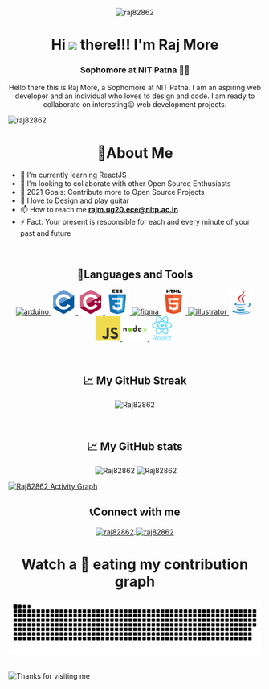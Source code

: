 <p align="center"><img src="https://github.com/Raj82862/RaJ/blob/main/46207-programmer.gif" alt="raj82862" width="250" height="250" /></a></p>
<h1 align="center">Hi <img src="https://raw.githubusercontent.com/MartinHeinz/MartinHeinz/master/wave.gif" width="30px"> there!!! I'm Raj More</h1>
<h3 align="center">Sophomore at NIT Patna 👨‍🎓</h3>

<p align="center" >Hello there this is Raj More, a Sophomore at NIT Patna. I am an aspiring web developer and an individual who loves to design and code. I am ready to collaborate on interesting😉 web development projects. </p>

<p align="left"> <img src="https://komarev.com/ghpvc/?username=raj82862&label=Profile%20views&color=0e75b6&style=flat" alt="raj82862" /> </p>

<h1 align="center">👦About Me</h1>

- 🌱 I’m currently learning ReactJS
- 👯 I’m looking to collaborate with other Open Source Enthusiasts
- 🥅 2021 Goals: Contribute more to Open Source Projects
- 🎸 I love to Design and play guitar
- 📫 How to reach me **rajm.ug20.ece@nitp.ac.in**
- ⚡ Fact: Your present is responsible for each and every minute of your past and future
 
<br/>
<h2 align="center">	📝Languages and Tools</h2>

<p align="center"> <a href="https://www.arduino.cc/" target="_blank"> <img src="https://cdn.worldvectorlogo.com/logos/arduino-1.svg" alt="arduino" width="50" height="50"/> </a> <a href="https://www.cprogramming.com/" target="_blank"> <img src="https://raw.githubusercontent.com/devicons/devicon/master/icons/c/c-original.svg" alt="c" width="50" height="50"/> </a> <a href="https://www.w3schools.com/cpp/" target="_blank"> <img src="https://raw.githubusercontent.com/devicons/devicon/master/icons/cplusplus/cplusplus-original.svg" alt="cplusplus" width="50" height="50"/> </a> <a href="https://www.w3schools.com/css/" target="_blank"> <img src="https://raw.githubusercontent.com/devicons/devicon/master/icons/css3/css3-original-wordmark.svg" alt="css3" width="50" height="50"/> </a> <a href="https://www.figma.com/" target="_blank"> <img src="https://www.vectorlogo.zone/logos/figma/figma-icon.svg" alt="figma" width="50" height="50"/> </a> <a href="https://www.w3.org/html/" target="_blank"> <img src="https://raw.githubusercontent.com/devicons/devicon/master/icons/html5/html5-original-wordmark.svg" alt="html5" width="50" height="50"/> </a> <a href="https://www.adobe.com/in/products/illustrator.html" target="_blank"> <img src="https://www.vectorlogo.zone/logos/adobe_illustrator/adobe_illustrator-icon.svg" alt="illustrator" width="50" height="50"/> </a> <a href="https://www.java.com" target="_blank"> <img src="https://raw.githubusercontent.com/devicons/devicon/master/icons/java/java-original.svg" alt="java" width="50" height="50"/> </a> <a href="https://developer.mozilla.org/en-US/docs/Web/JavaScript" target="_blank"> <img src="https://raw.githubusercontent.com/devicons/devicon/master/icons/javascript/javascript-original.svg" alt="javascript" width="50" height="50"/> </a> <a href="https://nodejs.org" target="_blank"> <img src="https://raw.githubusercontent.com/devicons/devicon/master/icons/nodejs/nodejs-original-wordmark.svg" alt="nodejs" width="50" height="50"/> </a> <a href="https://reactjs.org/" target="_blank"> <img src="https://raw.githubusercontent.com/devicons/devicon/master/icons/react/react-original-wordmark.svg" alt="react" width="50" height="50"/></a> </p>

<br>
<h2 align="center"> 📈 My GitHub Streak</h2>
<p align="center"><img align="center" src="https://github-readme-streak-stats.herokuapp.com/?user=Raj82862&theme=radical" alt="Raj82862" /></p><br/>
<h2 align="center"> 📈 My GitHub stats</h2>

<p align="center" >&nbsp;<img align="center" src="https://github-readme-stats.vercel.app/api?username=Raj82862&show_icons=true&locale=en&theme=radical" alt="Raj82862" />
<img align="center" margin="0.5rem" src="https://github-readme-stats.vercel.app/api/top-langs?username=Raj82862&show_icons=true&locale=en&layout=compact&theme=radical" alt="Raj82862" /></p>

<a href="https://github.com/Raj82862/github-readme-activity-graph"><img border-radius="10px" alt="Raj82862 Activity Graph" src="https://activity-graph.herokuapp.com/graph?username=Raj82862&bg_color=0D1117&color=5BCDEC&line=5BCDEC&point=FFFFFF&hide_border=true" /></a>

<h2 align="center">	📞Connect with me</h2>

<p align="center"> <a href="https://twitter.com/RajMore92073482?s=09" target="_blank"> <img align="center" src="https://raw.githubusercontent.com/rahuldkjain/github-profile-readme-generator/master/src/images/icons/Social/twitter.svg" alt="raj82862" height="30" width="40" /> </a> <a href="https://linkedin.com/in/raj-more-50b543202" target="_blank"> <img align="center" src="https://raw.githubusercontent.com/rahuldkjain/github-profile-readme-generator/master/src/images/icons/Social/linked-in-alt.svg" alt="raj82862" height="25" width="32" /> </a> </p>
<h1 align = 'Center'>Watch a 🐍 eating my contribution graph</h1>
<p align="center">
  <img src="https://github.com/Ayan-thecodeking/ayan-thecodeking/blob/output/github-contribution-grid-snake.svg" alt="snake"></center>
</p>

<br>

<img height="120" alt="Thanks for visiting me" width="100%" src="https://raw.githubusercontent.com/BrunnerLivio/brunnerlivio/master/images/marquee.svg" />
